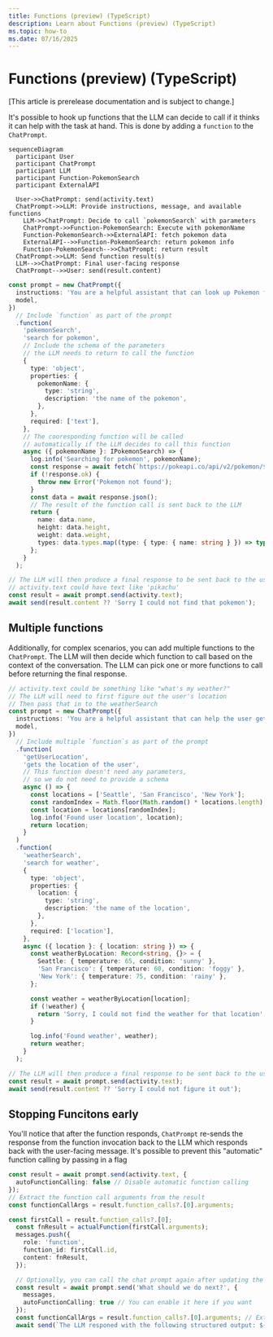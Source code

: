 ```yaml
---
title: Functions (preview) (TypeScript)
description: Learn about Functions (preview) (TypeScript)
ms.topic: how-to
ms.date: 07/16/2025
---
```


# Functions (preview) (TypeScript)

[This article is prerelease documentation and is subject to change.]

It's possible to hook up functions that the LLM can decide to call if it thinks it can help with the task at hand. This is done by adding a `function` to the `ChatPrompt`.

```mermaid
sequenceDiagram
  participant User
  participant ChatPrompt
  participant LLM
  participant Function-PokemonSearch
  participant ExternalAPI

  User->>ChatPrompt: send(activity.text)
  ChatPrompt->>LLM: Provide instructions, message, and available functions
    LLM->>ChatPrompt: Decide to call `pokemonSearch` with parameters
    ChatPrompt->>Function-PokemonSearch: Execute with pokemonName
    Function-PokemonSearch->>ExternalAPI: fetch pokemon data
    ExternalAPI-->>Function-PokemonSearch: return pokemon info
    Function-PokemonSearch-->>ChatPrompt: return result
  ChatPrompt->>LLM: Send function result(s)
  LLM-->>ChatPrompt: Final user-facing response
  ChatPrompt-->>User: send(result.content)
```

```ts
const prompt = new ChatPrompt({
  instructions: 'You are a helpful assistant that can look up Pokemon for the user.',
  model,
})
  // Include `function` as part of the prompt
  .function(
    'pokemonSearch',
    'search for pokemon',
    // Include the schema of the parameters
    // the LLM needs to return to call the function
    {
      type: 'object',
      properties: {
        pokemonName: {
          type: 'string',
          description: 'the name of the pokemon',
        },
      },
      required: ['text'],
    },
    // The cooresponding function will be called
    // automatically if the LLM decides to call this function
    async ({ pokemonName }: IPokemonSearch) => {
      log.info('Searching for pokemon', pokemonName);
      const response = await fetch(`https://pokeapi.co/api/v2/pokemon/${pokemonName}`);
      if (!response.ok) {
        throw new Error('Pokemon not found');
      }
      const data = await response.json();
      // The result of the function call is sent back to the LLM
      return {
        name: data.name,
        height: data.height,
        weight: data.weight,
        types: data.types.map((type: { type: { name: string } }) => type.type.name),
      };
    }
  );

// The LLM will then produce a final response to be sent back to the user
// activity.text could have text like 'pikachu'
const result = await prompt.send(activity.text);
await send(result.content ?? 'Sorry I could not find that pokemon');
```

## Multiple functions

Additionally, for complex scenarios, you can add multiple functions to the `ChatPrompt`. The LLM will then decide which function to call based on the context of the conversation. The LLM can pick one or more functions to call before returning the final response.

```ts
// activity.text could be something like "what's my weather?"
// The LLM will need to first figure out the user's location
// Then pass that in to the weatherSearch
const prompt = new ChatPrompt({
  instructions: 'You are a helpful assistant that can help the user get the weather',
  model,
})
  // Include multiple `function`s as part of the prompt
  .function(
    'getUserLocation',
    'gets the location of the user',
    // This function doesn't need any parameters,
    // so we do not need to provide a schema
    async () => {
      const locations = ['Seattle', 'San Francisco', 'New York'];
      const randomIndex = Math.floor(Math.random() * locations.length);
      const location = locations[randomIndex];
      log.info('Found user location', location);
      return location;
    }
  )
  .function(
    'weatherSearch',
    'search for weather',
    {
      type: 'object',
      properties: {
        location: {
          type: 'string',
          description: 'the name of the location',
        },
      },
      required: ['location'],
    },
    async ({ location }: { location: string }) => {
      const weatherByLocation: Record<string, {}> = {
        Seattle: { temperature: 65, condition: 'sunny' },
        'San Francisco': { temperature: 60, condition: 'foggy' },
        'New York': { temperature: 75, condition: 'rainy' },
      };

      const weather = weatherByLocation[location];
      if (!weather) {
        return 'Sorry, I could not find the weather for that location';
      }

      log.info('Found weather', weather);
      return weather;
    }
  );

// The LLM will then produce a final response to be sent back to the user
const result = await prompt.send(activity.text);
await send(result.content ?? 'Sorry I could not figure it out');
```

## Stopping Funcitons early

You'll notice that after the function responds, `ChatPrompt` re-sends the response from the function invocation back to the LLM which responds back with the user-facing message. It's possible to prevent this "automatic" function calling by passing in a flag

```ts
const result = await prompt.send(activity.text, {
  autoFunctionCalling: false // Disable automatic function calling
});
// Extract the function call arguments from the result
const functionCallArgs = result.function_calls?.[0].arguments;

const firstCall = result.function_calls?.[0];
  const fnResult = actualFunction(firstCall.arguments);
  messages.push({
    role: 'function',
    function_id: firstCall.id,
    content: fnResult,
  });

  // Optionally, you can call the chat prompt again after updating the messages with the results
  const result = await prompt.send('What should we do next?', {
    messages,
    autoFunctionCalling: true // You can enable it here if you want
  });
  const functionCallArgs = result.function_calls?.[0].arguments; // Extract the function call arguments
  await send(`The LLM responed with the following structured output: ${JSON.stringify(functionCallArgs, undefined, 2)}.`);
```